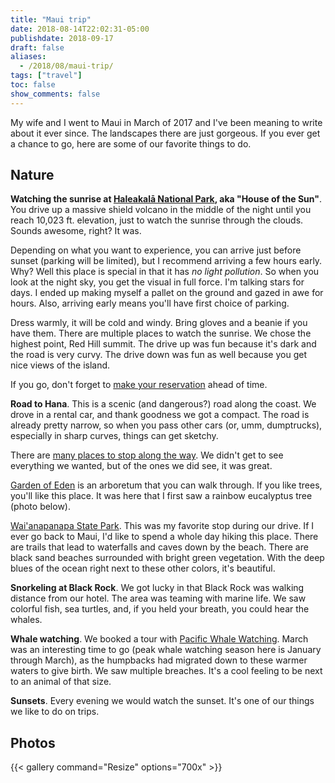 ```yaml
---
title: "Maui trip"
date: 2018-08-14T22:02:31-05:00
publishdate: 2018-09-17
draft: false
aliases:
  - /2018/08/maui-trip/
tags: ["travel"]
toc: false
show_comments: false
---
```


My wife and I went to Maui in March of 2017 and I've been meaning to write about it ever since. The landscapes there are just gorgeous. If you ever get a chance to go, here are some of our favorite things to do. 

## Nature

**Watching the sunrise at [Haleakalā National Park](https://www.nps.gov/hale/index.htm), aka "House of the Sun"**. You drive up a massive shield volcano in the middle of the night until you reach 10,023 ft. elevation, just to watch the sunrise through the clouds. Sounds awesome, right? It was. 

Depending on what you want to experience, you can arrive just before sunset (parking will be limited), but I recommend arriving a few hours early. Why? Well this place is special in that it has _no light pollution_. So when you look at the night sky, you get the visual in full force. I'm talking stars for days. I ended up making myself a pallet on the ground and gazed in awe for hours. Also, arriving early means you'll have first choice of parking. 

Dress warmly, it will be cold and windy. Bring gloves and a beanie if you have them. There are multiple places to watch the sunrise. We chose the highest point, Red Hill summit. The drive up was fun because it's dark and the road is very curvy. The drive down was fun as well because you get nice views of the island. 

If you go, don't forget to [make your reservation](https://www.nps.gov/hale/planyourvisit/haleakala-sunrise-reservations.htm) ahead of time.

**Road to Hana**. This is a scenic (and dangerous?) road along the coast. We drove in a rental car, and thank goodness we got a compact. The road is already pretty narrow, so when you pass other cars (or, umm, dumptrucks), especially in sharp curves, things can get sketchy. 

There are [many places to stop along the way](https://roadtohana.com/sights.php). We didn't get to see everything we wanted, but of the ones we did see, it was great. 

[Garden of Eden](https://roadtohana.com/garden-of-eden-maui.php) is an arboretum that you can walk through. If you like trees, you'll like this place. It was here that I first saw a rainbow eucalyptus tree (photo below). 

[Wai'anapanapa State Park](https://roadtohana.com/waianapanapa-state-park.php). This was my favorite stop during our drive. If I ever go back to Maui, I'd like to spend a whole day hiking this place. There are trails that lead to waterfalls and caves down by the beach. There are black sand beaches surrounded with bright green vegetation. With the deep blues of the ocean right next to these other colors, it's beautiful. 

**Snorkeling at Black Rock**. We got lucky in that Black Rock was walking distance from our hotel. The area was teaming with marine life. We saw colorful fish, sea turtles, and, if you held your breath, you could hear the whales. 

**Whale watching**. We booked a tour with [Pacific Whale Watching](https://www.pacificwhale.org/cruises/maui-whalewatch/). March was an interesting time to go (peak whale watching season here is January through March), as the humpbacks had migrated down to these warmer waters to give birth. We saw multiple breaches. It's a cool feeling to be next to an animal of that size. 

**Sunsets**. Every evening we would watch the sunset. It's one of our things we like to do on trips. 

## Photos

{{< gallery 
command="Resize" 
options="700x" >}}
